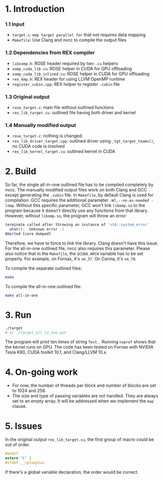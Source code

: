 # 1. Introduction

### 1.1 Input
- `target.c`: `omp target parallel for` that not requires data mapping
- `Makefile`: Use Clang and nvcc to compile the output files

### 1.2 Dependencies from REX compiler
- `libxomp.h`: ROSE header required by two `.cu` helpers
- `xomp_cuda_lib.cu`: ROSE helper in CUDA for GPU offloading
- `xomp_cuda_lib_inlined.cu`: ROSE helper in CUDA for GPU offloading
- `rex_kmp.h`: REX header for using LLVM OpenMP runtime
- `register_cubin.cpp`: REX helper to register `.cubin` file

### 1.3 Original output
- `rose_target.c`: main file without outlined functions
- `rex_lib_target.cu`: outlined file having both driver and kernel

### 1.4 Manually modified output
- `rose_target.c`: nothing is changed.
- `rex_lib_driver_target.cpp`: outlined driver using `_tgt_target_teams()`, no CUDA code is involved
- `rex_lib_kernel_target.cu`: outlined kernel in CUDA

# 2. Build

So far, the single all-in-one outlined file has to be compiled completely by nvcc. The manually modified output files work on both Clang and GCC except generating the `.cubin` file.
In `Makefile`, by default Clang is used for compilation. GCC requires the additional parameter `-Wl,--no-as-needed -lomp`.
Without this specific parameter, GCC won't link `libomp.so` to the program because it doesn't directly use any functions from that library.
However, without `libomp.so`, the program will throw an error:
```bash
terminate called after throwing an instance of 'std::system_error'
  what():  Unknown error -1
Aborted (core dumped)
```
Therefore, we have to force to link the library. Clang doesn't have this issue. For the all-in-one outlined file, nvcc also requires this parameter.
Please also notice that in the `Makefile`, the `$CUDA_ARCH` variable has to be set properly. For example, on Fornax, it's `sm_37`. On Carina, it's `sm_70`.

To compile the separate outlined files:
```bash
make
```

To compile the all-in-one outlined file:
```bash
make all-in-one
```


# 3. Run

```bash
./target
# or ./target_all_in_one.out
```

The program will print ten times of string `Test.`. Running `nvprof` shows that the kernel runs on GPU.
The code has been tested on Fornax with NVIDIA Tesla K80, CUDA toolkit 10.1, and Clang/LLVM 10.x.

# 4. On-going work

- For now, the number of threads per block and number of blocks are set to 1024 and 256.
- The size and type of passing variables are not handled. They are always set to an empty array. It will be addressed when we implement the `map` clause.


# 5. Issues

In the original output `rex_lib_target.cu`, the first group of macro could be out of order.
```c
#endif
extern "C" {
#ifdef __cplusplus
```
If there's a global variable declaration, the order would be correct.

